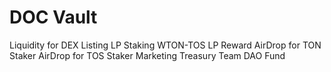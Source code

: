 # DOC Vault

Liquidity for DEX Listing
LP Staking
WTON-TOS LP Reward
AirDrop for TON Staker
AirDrop for TOS Staker
Marketing
Treasury
Team
DAO Fund